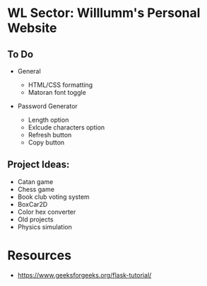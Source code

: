 # WL Sector: Willlumm's Personal Website

## To Do
    
- General
  - HTML/CSS formatting
  - Matoran font toggle

- Password Generator
  - Length option
  - Exlcude characters option
  - Refresh button
  - Copy button

## Project Ideas:
- Catan game
- Chess game
- Book club voting system
- BoxCar2D
- Color hex converter
- Old projects
- Physics simulation

# Resources
- https://www.geeksforgeeks.org/flask-tutorial/